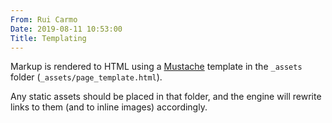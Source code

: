 ```yaml
---
From: Rui Carmo
Date: 2019-08-11 10:53:00
Title: Templating
---
```


Markup is rendered to HTML using a [Mustache](http://mustache.github.io) template in the `_assets` folder (`_assets/page_template.html`).

Any static assets should be placed in that folder, and the engine will rewrite links to them (and to inline images) accordingly.
